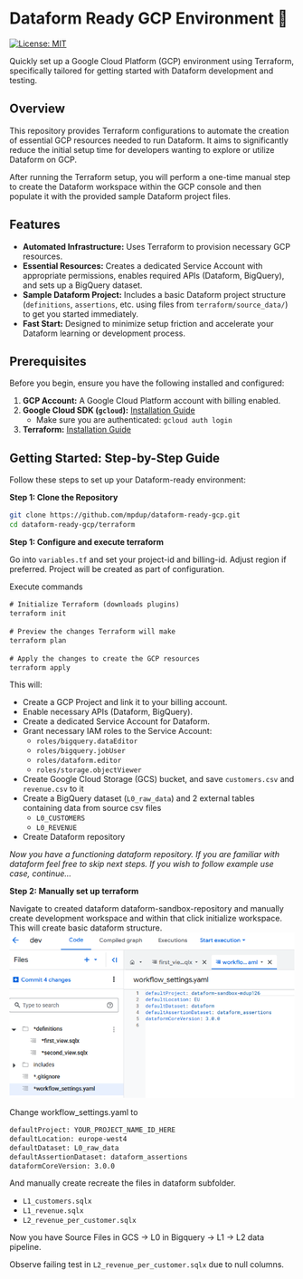 # Dataform Ready GCP Environment 🚀

[![License: MIT](https://img.shields.io/badge/License-MIT-yellow.svg)](https://opensource.org/licenses/MIT)

Quickly set up a Google Cloud Platform (GCP) environment using Terraform, specifically tailored for getting started with Dataform development and testing.


## Overview

This repository provides Terraform configurations to automate the creation of essential GCP resources needed to run Dataform. It aims to significantly reduce the initial setup time for developers wanting to explore or utilize Dataform on GCP.

After running the Terraform setup, you will perform a one-time manual step to create the Dataform workspace within the GCP console and then populate it with the provided sample Dataform project files.

## Features

*   **Automated Infrastructure:** Uses Terraform to provision necessary GCP resources.
*   **Essential Resources:** Creates a dedicated Service Account with appropriate permissions, enables required APIs (Dataform, BigQuery), and sets up a BigQuery dataset.
*   **Sample Dataform Project:** Includes a basic Dataform project structure (`definitions`, `assertions`, etc. using files from `terraform/source_data/`) to get you started immediately.
*   **Fast Start:** Designed to minimize setup friction and accelerate your Dataform learning or development process.

## Prerequisites

Before you begin, ensure you have the following installed and configured:
1.  **GCP Account:** A Google Cloud Platform account with billing enabled.
2.  **Google Cloud SDK (`gcloud`):** [Installation Guide](https://cloud.google.com/sdk/docs/install)
    *   Make sure you are authenticated: `gcloud auth login`
3.  **Terraform:** [Installation Guide](https://learn.hashicorp.com/tutorials/terraform/install-cli)
## Getting Started: Step-by-Step Guide

Follow these steps to set up your Dataform-ready environment:

**Step 1: Clone the Repository**

```bash
git clone https://github.com/mpdup/dataform-ready-gcp.git
cd dataform-ready-gcp/terraform
```

**Step 1: Configure and execute terraform**

Go into `variables.tf` and set your project-id and billing-id. Adjust region if preferred. Project will be created as part of configuration.

Execute commands

```
# Initialize Terraform (downloads plugins)
terraform init

# Preview the changes Terraform will make
terraform plan

# Apply the changes to create the GCP resources
terraform apply
```
This will:
- Create a GCP Project and link it to your billing account.
- Enable necessary APIs (Dataform, BigQuery).
- Create a dedicated Service Account for Dataform.
- Grant necessary IAM roles to the Service Account:
    - `roles/bigquery.dataEditor`
    - `roles/bigquery.jobUser`
    - `roles/dataform.editor`
    - `roles/storage.objectViewer`
- Create Google Cloud Storage (GCS) bucket, and save `customers.csv` and `revenue.csv` to it
- Create a BigQuery dataset (`L0_raw_data`) and 2 external tables containing data from source csv files 
    - `L0_CUSTOMERS`
    - `L0_REVENUE`
- Create Dataform repository

*Now you have a functioning dataform repository. If you are familiar with dataform feel free to skip next steps. If you wish to follow example use case, continue...*

**Step 2: Manually set up terraform**

Navigate to created dataform dataform-sandbox-repository and manually create development workspace and within that click initialize workspace. This will create basic dataform structure.
![alt text](documentation/image.png)

Change workflow_settings.yaml to 

```
defaultProject: YOUR_PROJECT_NAME_ID_HERE
defaultLocation: europe-west4
defaultDataset: L0_raw_data
defaultAssertionDataset: dataform_assertions
dataformCoreVersion: 3.0.0
```

And manually create recreate the files in dataform subfolder.
- `L1_customers.sqlx`
- `L1_revenue.sqlx`
- `L2_revenue_per_customer.sqlx`

Now you have 
Source Files in GCS -> L0 in Bigquery -> L1 -> L2 data pipeline.

Observe failing test in `L2_revenue_per_customer.sqlx` due to null columns.